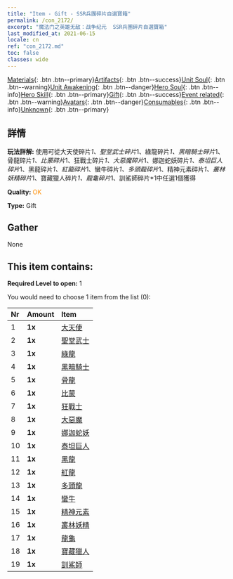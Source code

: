 ```yaml
---
title: "Item - Gift - SSR兵團碎片自選寶箱"
permalink: /con_2172/
excerpt: "魔法门之英雄无敌：战争纪元  SSR兵團碎片自選寶箱"
last_modified_at: 2021-06-15
locale: cn
ref: "con_2172.md"
toc: false
classes: wide
---
```

 [Materials](/ItemsCN/){: .btn .btn--primary}[Artifacts](/ItemsCN/Artifacts/){: .btn .btn--success}[Unit Soul](/ItemsCN/UnitSoul/){: .btn .btn--warning}[Unit Awakening](/ItemsCN/UnitAwakening/){: .btn .btn--danger}[Hero Soul](/ItemsCN/HeroSoul/){: .btn .btn--info}[Hero Skill](/ItemsCN/HeroSkill/){: .btn .btn--primary}[Gift](/ItemsCN/Gift/){: .btn .btn--success}[Event related](/ItemsCN/Events/){: .btn .btn--warning}[Avatars](/ItemsCN/Avatars/){: .btn .btn--danger}[Consumables](/ItemsCN/Consumables/){: .btn .btn--info}[Unknown](/ItemsCN/Unknown/){: .btn .btn--primary}

## 詳情
 **玩法詳解:** 使用可從大天使碎片*1、聖堂武士碎片*1、綠龍碎片*1、黑暗騎士碎片*1、骨龍碎片*1、比蒙碎片*1、狂戰士碎片*1、大惡魔碎片*1、娜迦蛇妖碎片*1、泰坦巨人碎片*1、黑龍碎片*1、紅龍碎片*1、蠻牛碎片*1、多頭龍碎片*1、精神元素碎片*1、叢林妖精碎片*1、寶藏獵人碎片*1、龍龜碎片*1、訓鯊師碎片*1中任選1個獲得

 **Quality:** <span style="color: #FF8C00">OK</span>

 **Type:** Gift

## Gather

  None

## This item contains:

 **Required Level to open:** 1

 You would need to choose 1 item from the list (0):

  | Nr | Amount |     Item    |
  |:---|:-------|:------------|
  | 1 |  **1x** | [大天使](/cn/Items/unt_196/) |  | 
  | 2 |  **1x** | [聖堂武士](/cn/Items/unt_197/) |  | 
  | 3 |  **1x** | [綠龍](/cn/Items/unt_205/) |  | 
  | 4 |  **1x** | [黑暗騎士](/cn/Items/unt_213/) |  | 
  | 5 |  **1x** | [骨龍](/cn/Items/unt_214/) |  | 
  | 6 |  **1x** | [比蒙](/cn/Items/unt_223/) |  | 
  | 7 |  **1x** | [狂戰士](/cn/Items/unt_224/) |  | 
  | 8 |  **1x** | [大惡魔](/cn/Items/unt_232/) |  | 
  | 9 |  **1x** | [娜迦蛇妖](/cn/Items/unt_240/) |  | 
  | 10 |  **1x** | [泰坦巨人](/cn/Items/unt_241/) |  | 
  | 11 |  **1x** | [黑龍](/cn/Items/unt_250/) |  | 
  | 12 |  **1x** | [紅龍](/cn/Items/unt_251/) |  | 
  | 13 |  **1x** | [多頭龍](/cn/Items/unt_259/) |  | 
  | 14 |  **1x** | [蠻牛](/cn/Items/unt_257/) |  | 
  | 15 |  **1x** | [精神元素](/cn/Items/unt_267/) |  | 
  | 16 |  **1x** | [叢林妖精](/cn/Items/unt_270/) |  | 
  | 17 |  **1x** | [龍龜](/cn/Items/unt_278/) |  | 
  | 18 |  **1x** | [寶藏獵人](/cn/Items/unt_274/) |  | 
  | 19 |  **1x** | [訓鯊師](/cn/Items/unt_281/) |  | 
